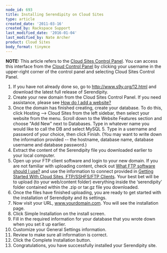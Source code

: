 ```yaml
---
node_id: 693
title: Installing Serendipity on Cloud Sites
type: article
created_date: '2011-03-16'
created_by: Rackspace Support
last_modified_date: '2016-01-04'
last_modified_by: Nate Archer
product: Cloud Sites
body_format: tinymce
---
```


**NOTE:** This article refers to the [Cloud Sites Control
Panel](https://manage.rackspacecloud.com/). You can access this
interface from the [Cloud Control Panel](https://mycloud.rackspace.com/)
by clicking your username in the upper-right corner of the control panel
and selecting Cloud Sites Control Panel.

1.  If you have not already done so, go to
    <a href="http://www.s9y.org/12.html" class="uri" class="external free" title="http://www.s9y.org/12.html">http://www.s9y.org/12.html</a>
    and download the latest full release of Serendipity.
2.  Create your new domain from the Cloud Sites Control Panel. If you
    need assistance, please see [How do I add a
    website?](/how-to/getting-started-with-cloud-sites-how-to-add-a-new-website)
3.  Once the domain has finished creating, create your database. To do
    this, click Hosting --&gt; Cloud Sites from the left sidebar, then
    select your website from the menu. Scroll down to the Website
    Features section and choose "Add New" next to Databases. Type in
    whatever name you would like to call the DB and select MySQL 5. Type
    in a username and password of your choice, then click Finish. (You
    may want to write down the information provided -- the hostname,
    database name, database username and database password.)
4.  Extract the content of the Serendipity file you downloaded earlier
    to your local computer.
5.  Open up your FTP client software and login to your new domain. If
    you are not familiar with uploading content, check out [What FTP
    software should I
    use?](/how-to/getting-started-with-cloud-sites-ftpsshfsftp-clients "What FTP software should I use?")
    and use the information to connect provided in [Getting Started With
    Cloud Sites, FTP/SSHFS/FTP
    Clients](/how-to/getting-started-with-cloud-sites-ftpsshfsftp-clients).
    Your best bet will be to upload (to your web/content folder)
    everything inside the &lsquo;serendipity&rsquo; folder contained within the .zip
    or tar.gz file you downloaded.
6.  Once the files have finished uploading, you are ready to get started
    with the installation of Serendipity and its settings.
7.  Now visit your URL, www.yourdomain.com. You will see the
    installation page.
8.  Click Simple Installation on the install screen.
9.  Fill in the required information for your database that you wrote
    down when you set it up earlier.
10. Customize your General Settings information.
11. Review to make sure all information is correct.
12. Click the Complete Installation button.
13. Congratulations, you have successfully installed your
    Serendipity site.


